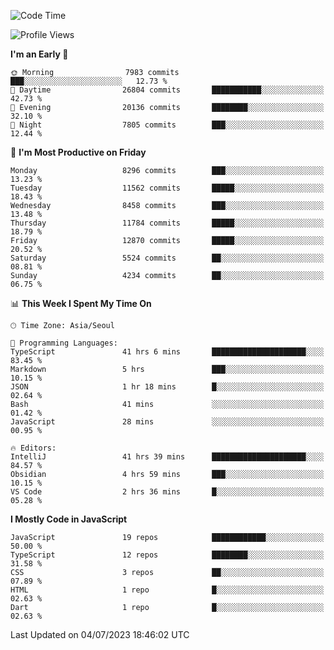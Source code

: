 <!--START_SECTION:waka-->
![Code Time](http://img.shields.io/badge/Code%20Time-5%2C131%20hrs%2026%20mins-blue)

![Profile Views](http://img.shields.io/badge/Profile%20Views-0-blue)

**I'm an Early 🐤** 

```text
🌞 Morning                7983 commits        ███░░░░░░░░░░░░░░░░░░░░░░   12.73 % 
🌆 Daytime                26804 commits       ███████████░░░░░░░░░░░░░░   42.73 % 
🌃 Evening                20136 commits       ████████░░░░░░░░░░░░░░░░░   32.10 % 
🌙 Night                  7805 commits        ███░░░░░░░░░░░░░░░░░░░░░░   12.44 % 
```
📅 **I'm Most Productive on Friday** 

```text
Monday                   8296 commits        ███░░░░░░░░░░░░░░░░░░░░░░   13.23 % 
Tuesday                  11562 commits       █████░░░░░░░░░░░░░░░░░░░░   18.43 % 
Wednesday                8458 commits        ███░░░░░░░░░░░░░░░░░░░░░░   13.48 % 
Thursday                 11784 commits       █████░░░░░░░░░░░░░░░░░░░░   18.79 % 
Friday                   12870 commits       █████░░░░░░░░░░░░░░░░░░░░   20.52 % 
Saturday                 5524 commits        ██░░░░░░░░░░░░░░░░░░░░░░░   08.81 % 
Sunday                   4234 commits        ██░░░░░░░░░░░░░░░░░░░░░░░   06.75 % 
```


📊 **This Week I Spent My Time On** 

```text
🕑︎ Time Zone: Asia/Seoul

💬 Programming Languages: 
TypeScript               41 hrs 6 mins       █████████████████████░░░░   83.45 % 
Markdown                 5 hrs               ███░░░░░░░░░░░░░░░░░░░░░░   10.15 % 
JSON                     1 hr 18 mins        █░░░░░░░░░░░░░░░░░░░░░░░░   02.64 % 
Bash                     41 mins             ░░░░░░░░░░░░░░░░░░░░░░░░░   01.42 % 
JavaScript               28 mins             ░░░░░░░░░░░░░░░░░░░░░░░░░   00.95 % 

🔥 Editors: 
IntelliJ                 41 hrs 39 mins      █████████████████████░░░░   84.57 % 
Obsidian                 4 hrs 59 mins       ███░░░░░░░░░░░░░░░░░░░░░░   10.15 % 
VS Code                  2 hrs 36 mins       █░░░░░░░░░░░░░░░░░░░░░░░░   05.28 % 
```

**I Mostly Code in JavaScript** 

```text
JavaScript               19 repos            ████████████░░░░░░░░░░░░░   50.00 % 
TypeScript               12 repos            ████████░░░░░░░░░░░░░░░░░   31.58 % 
CSS                      3 repos             ██░░░░░░░░░░░░░░░░░░░░░░░   07.89 % 
HTML                     1 repo              █░░░░░░░░░░░░░░░░░░░░░░░░   02.63 % 
Dart                     1 repo              █░░░░░░░░░░░░░░░░░░░░░░░░   02.63 % 
```




 Last Updated on 04/07/2023 18:46:02 UTC
<!--END_SECTION:waka-->
